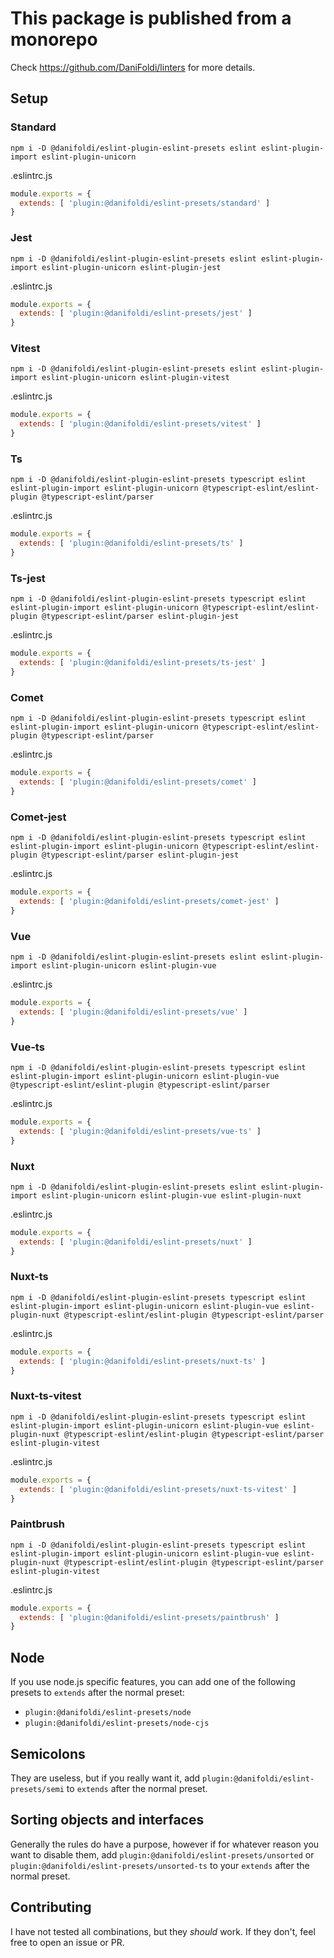 # This package is published from a monorepo

Check https://github.com/DaniFoldi/linters for more details.

## Setup

### Standard

`npm i -D @danifoldi/eslint-plugin-eslint-presets eslint eslint-plugin-import eslint-plugin-unicorn`

.eslintrc.js
```js
module.exports = {
  extends: [ 'plugin:@danifoldi/eslint-presets/standard' ]
}
```

### Jest

`npm i -D @danifoldi/eslint-plugin-eslint-presets eslint eslint-plugin-import eslint-plugin-unicorn eslint-plugin-jest`

.eslintrc.js
```js
module.exports = {
  extends: [ 'plugin:@danifoldi/eslint-presets/jest' ]
}
```

### Vitest

`npm i -D @danifoldi/eslint-plugin-eslint-presets eslint eslint-plugin-import eslint-plugin-unicorn eslint-plugin-vitest`

.eslintrc.js
```js
module.exports = {
  extends: [ 'plugin:@danifoldi/eslint-presets/vitest' ]
}
```
### Ts

`npm i -D @danifoldi/eslint-plugin-eslint-presets typescript eslint eslint-plugin-import eslint-plugin-unicorn @typescript-eslint/eslint-plugin @typescript-eslint/parser`

.eslintrc.js
```js
module.exports = {
  extends: [ 'plugin:@danifoldi/eslint-presets/ts' ]
}
```
### Ts-jest

`npm i -D @danifoldi/eslint-plugin-eslint-presets typescript eslint eslint-plugin-import eslint-plugin-unicorn @typescript-eslint/eslint-plugin @typescript-eslint/parser eslint-plugin-jest`

.eslintrc.js
```js
module.exports = {
  extends: [ 'plugin:@danifoldi/eslint-presets/ts-jest' ]
}
```

### Comet

`npm i -D @danifoldi/eslint-plugin-eslint-presets typescript eslint eslint-plugin-import eslint-plugin-unicorn @typescript-eslint/eslint-plugin @typescript-eslint/parser`

.eslintrc.js
```js
module.exports = {
  extends: [ 'plugin:@danifoldi/eslint-presets/comet' ]
}
```

### Comet-jest

`npm i -D @danifoldi/eslint-plugin-eslint-presets typescript eslint eslint-plugin-import eslint-plugin-unicorn @typescript-eslint/eslint-plugin @typescript-eslint/parser eslint-plugin-jest`

.eslintrc.js
```js
module.exports = {
  extends: [ 'plugin:@danifoldi/eslint-presets/comet-jest' ]
}
```

### Vue

`npm i -D @danifoldi/eslint-plugin-eslint-presets eslint eslint-plugin-import eslint-plugin-unicorn eslint-plugin-vue`

.eslintrc.js
```js
module.exports = {
  extends: [ 'plugin:@danifoldi/eslint-presets/vue' ]
}
```

### Vue-ts

`npm i -D @danifoldi/eslint-plugin-eslint-presets typescript eslint eslint-plugin-import eslint-plugin-unicorn eslint-plugin-vue @typescript-eslint/eslint-plugin @typescript-eslint/parser`

.eslintrc.js
```js
module.exports = {
  extends: [ 'plugin:@danifoldi/eslint-presets/vue-ts' ]
}
```

### Nuxt

`npm i -D @danifoldi/eslint-plugin-eslint-presets eslint eslint-plugin-import eslint-plugin-unicorn eslint-plugin-vue eslint-plugin-nuxt`

.eslintrc.js
```js
module.exports = {
  extends: [ 'plugin:@danifoldi/eslint-presets/nuxt' ]
}
```

### Nuxt-ts

`npm i -D @danifoldi/eslint-plugin-eslint-presets typescript eslint eslint-plugin-import eslint-plugin-unicorn eslint-plugin-vue eslint-plugin-nuxt @typescript-eslint/eslint-plugin @typescript-eslint/parser`

.eslintrc.js
```js
module.exports = {
  extends: [ 'plugin:@danifoldi/eslint-presets/nuxt-ts' ]
}
```

### Nuxt-ts-vitest

`npm i -D @danifoldi/eslint-plugin-eslint-presets typescript eslint eslint-plugin-import eslint-plugin-unicorn eslint-plugin-vue eslint-plugin-nuxt @typescript-eslint/eslint-plugin @typescript-eslint/parser eslint-plugin-vitest`

.eslintrc.js
```js
module.exports = {
  extends: [ 'plugin:@danifoldi/eslint-presets/nuxt-ts-vitest' ]
}
```

### Paintbrush

`npm i -D @danifoldi/eslint-plugin-eslint-presets typescript eslint eslint-plugin-import eslint-plugin-unicorn eslint-plugin-vue eslint-plugin-nuxt @typescript-eslint/eslint-plugin @typescript-eslint/parser eslint-plugin-vitest`


.eslintrc.js
```js
module.exports = {
  extends: [ 'plugin:@danifoldi/eslint-presets/paintbrush' ]
}
```

## Node

If you use node.js specific features, you can add one of the following presets to `extends` after the normal preset:
- `plugin:@danifoldi/eslint-presets/node`
- `plugin:@danifoldi/eslint-presets/node-cjs`

## Semicolons

They are useless, but if you really want it, add `plugin:@danifoldi/eslint-presets/semi` to `extends` after the normal preset.

## Sorting objects and interfaces

Generally the rules do have a purpose, however if for whatever reason you want to disable them, add `plugin:@danifoldi/eslint-presets/unsorted` or `plugin:@danifoldi/eslint-presets/unsorted-ts` to your `extends` after the normal preset.

## Contributing

I have not tested all combinations, but they _should_ work. If they don't, feel free to open an issue or PR.
